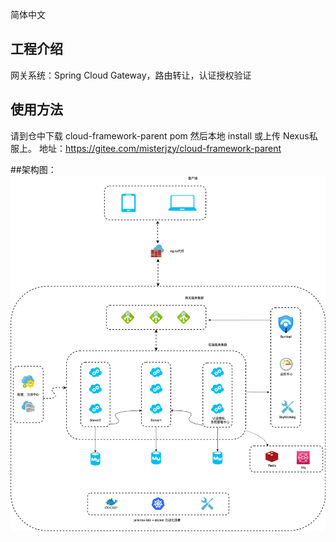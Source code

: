 简体中文
## 工程介绍
网关系统：Spring Cloud Gateway，路由转让，认证授权验证

## 使用方法
请到仓中下载 cloud-framework-parent pom 然后本地 install 或上传 Nexus私服上。
地址：https://gitee.com/misterjzy/cloud-framework-parent

##架构图：
![图片](./images/fram.png)


